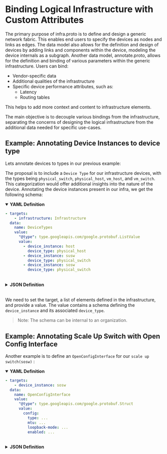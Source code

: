
# Binding Logical Infrastructure with Custom Attributes

The primary purpose of infra.proto is to define and design a generic network fabric. This enables end users to specify the devices as nodes and links as edges. The data model also allows for the definition and design of devices by adding links and components within the device, modeling the device internals as a subgraph.
Another data model, annotate.proto, allows for the definition and binding of various parameters within the generic infrastructure. Users can bind:

- Vendor-specific data
- Additional qualities of the infrastructure
- Specific device performance attributes, such as:
  - Latency
  - Routing tables

This helps to add more context and content to infrastructure elements.

The main objective is to decouple various bindings from the infrastructure, separating the concerns of designing the logical infrastructure from the additional data needed for specific use-cases.

## Example: Annotating Device Instances to device type

Lets annotate devices to types in our previous example:

The proposal is to include a `Device Type` for our infrastructure devices, with the types being `physical_switch`, `physical_host`, `vm_host`, and `vm_switch`. This categorization would offer additional insights into the nature of the device. Annotating the device instances present in our infra, we get the following schema:

<details open>
<summary><strong>YAML Definition</strong></summary>

```yaml
- targets:
    - infrastructure: Infrastructure
  data:
    name: DeviceTypes
    value:
      "@type": type.googleapis.com/google.protobuf.ListValue
      value:
        - device_instance: host
          device_type: physical_host
        - device_instance: susw
          device_type: physical_switch
        - device_instance: sosw
          device_type: physical_switch
```

</details>

<br>

<details>
<summary><strong>JSON Definition</strong></summary>

```json
[
  {
    "targets": [
      {
        "infrastructure": "Infrastructure"
      }
    ],
    "data": {
      "name": "DeviceTypes",
      "value": {
        "@type": "type.googleapis.com/google.protobuf.ListValue",
        "value": [
          {
            "device_instance": "host",
            "device_type": "physical_host"
          },
          {
            "device_instance": "rack_switch",
            "device_type": "physical_switch"
          }
        ]
      }
    }
  }
]
```

</details>

<br>

We need to set the target, a list of elements defined in the infrastructure, and provide a value. The value contains a schema defining the `device_instance` and its associated `device_type`.

> Note: The schema can be internal to an organization.

## Example: Annotating Scale Up Switch with Open Config Interface

Another example is to define an `OpenConfigInterface` for our `scale up switch(sosw)` :

<details open>
<summary><strong>YAML Definition</strong></summary>

```yaml
- targets:
    - device_instance: sosw
  data:
    name: OpenConfigInterface
    value:
      "@type": type.googleapis.com/google.protobuf.Struct
      value:
        config:
          type: ...
          mtu: ...
          loopback-mode: ...
          enabled: ...
```

</details>

<br>

<details>
<summary><strong>JSON Definition</strong></summary>

```json
[
  {
    "targets": [
      {
        "device_instance": "sosw"
      }
    ],
    "data": {
      "name": "OpenConfigInterface",
      "value": {
        "@type": "type.googleapis.com/google.protobuf.Struct",
        "value": {
          "config": {
            "type": [],
            "mtu": [],
            "loopback-mode": [],
            "enabled": []
          }
        }
      }
    }
  }
]
```

</details>

<br>
